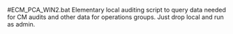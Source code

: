 #ECM_PCA_WIN2.bat
Elementary local auditing script to query data needed for CM audits and other data for operations groups. Just drop local and run as admin.
